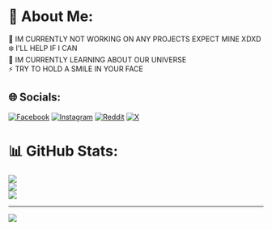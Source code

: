# 💫 About Me:
🔭 IM CURRENTLY NOT WORKING ON ANY PROJECTS EXPECT MINE XDXD<br>❄️ I'LL HELP IF I CAN<br>📂 IM CURRENTLY LEARNING ABOUT OUR UNIVERSE<br>⚡ TRY TO HOLD A SMILE IN YOUR FACE


## 🌐 Socials:
[![Facebook](https://img.shields.io/badge/Facebook-%231877F2.svg?logo=Facebook&logoColor=white)](https://facebook.com/dare_devil_ex) [![Instagram](https://img.shields.io/badge/Instagram-%23E4405F.svg?logo=Instagram&logoColor=white)](https://instagram.com/dare_devil_ex) [![Reddit](https://img.shields.io/badge/Reddit-%23FF4500.svg?logo=Reddit&logoColor=white)](https://reddit.com/user/dare_devil_ex) [![X](https://img.shields.io/badge/X-black.svg?logo=X&logoColor=white)](https://x.com/dare_devil_ex) 


# 📊 GitHub Stats:
![](https://github-readme-stats.vercel.app/api?username=dare-devil-ex&theme=dark&hide_border=false&include_all_commits=false&count_private=false)<br/>
![](https://github-readme-streak-stats.herokuapp.com/?user=dare-devil-ex&theme=dark&hide_border=false)<br/>
![](https://github-readme-stats.vercel.app/api/top-langs/?username=dare-devil-ex&theme=dark&hide_border=false&include_all_commits=false&count_private=false&layout=compact)

---
[![](https://visitcount.itsvg.in/api?id=dare-devil-ex&icon=0&color=0)](https://visitcount.itsvg.in)
